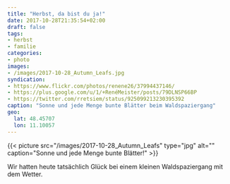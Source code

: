 ```yaml
---
title: "Herbst, da bist du ja!"
date: 2017-10-28T21:35:54+02:00
draft: false
tags:
- herbst
- familie
categories:
- photo
images:
- /images/2017-10-28_Autumn_Leafs.jpg
syndication:
- https://www.flickr.com/photos/renene26/37994437146/
- https://plus.google.com/u/1/+RenéMeister/posts/79DLNSP66BP
- https://twitter.com/rretsiem/status/925099213230395392
caption: "Sonne und jede Menge bunte Blätter beim Waldspaziergang"
geo:
  lat: 48.45707
  lon: 11.10057
---
```


{{< picture src="/images/2017-10-28_Autumn_Leafs" type="jpg" alt="" caption="Sonne und jede Menge bunte Blätter!" >}}

<!--more-->

Wir hatten heute tatsächlich Glück bei einem kleinen Waldspaziergang mit dem Wetter.
